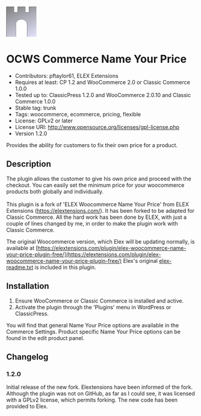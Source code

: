 ![ocws-commerce-flexible-pricing](./assets/logo/castlelogo80x80.png)

# OCWS Commerce Name Your Price
* Contributors: pftaylor61, ELEX Extensions
* Requires at least: CP 1.2 and WooCommerce 2.0 or Classic Commerce 1.0.0
* Tested up to: ClassicPress 1.2.0 and WooCommerce 2.0.10 and Classic Commerce 1.0.0
* Stable tag: trunk
* Tags: woocommerce, ecommerce, pricing, flexible
* License: GPLv2 or later
* License URI: http://www.opensource.org/licenses/gpl-license.php
* Version 1.2.0

Provides the ability for customers to fix their own price for a product.

## Description

The plugin allows the customer to give his own price and proceed with the checkout. You can easily set the minimum price for your woocommerce products both globally and individually.<br /><br />This plugin is a fork of 'ELEX Woocommerce Name Your Price' from ELEX Extensions (https://elextensions.com/). It has been forked to be adapted for Classic Commerce. All the hard work has been done by ELEX, with just a couple of lines changed by me, in order to make the plugin work with Classic Commerce.

The original Woocommerce version, which Elex will be updating normally, is available at [https://elextensions.com/plugin/elex-woocommerce-name-your-price-plugin-free/](https://elextensions.com/plugin/elex-woocommerce-name-your-price-plugin-free/) Elex's original [elex-readme.txt](elex-readme.txt) is included in this plugin.

## Installation

1. Ensure WooCommerce or Classic Commerce is installed and active.
2. Activate the plugin through the 'Plugins' menu in WordPress or ClassicPress.

You will find that general Name Your Price options are available in the Commerce Settings. Product specific Name Your Price options can be found in the edit product panel.

## Changelog

### 1.2.0
Initial release of the new fork. Elextensions have been informed of the fork. Although the plugin was not on GitHub, as far as I could see, it was licensed with a GPLv2 license, which permits forking. The new code has been provided to Elex.